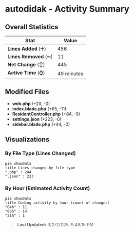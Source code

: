 # autodidak - Activity Summary 

## Overall Statistics

| Stat                   | Value                                                             |
| ---------------------- | ----------------------------------------------------------------- |
| **Lines Added** (➕)   | 456                                          |
| **Lines Removed** (➖) | 11                                        |
| **Net Change** (↕)    | 445                |
| **Active Time** (⌚)   | 49 minutes |


## Modified Files
- **web.php** (+20, -0)
- **index.blade.php** (+85, -11)
- **ResidentController.php** (+84, -0)
- **settings.json** (+223, -0)
- **sidebar.blade.php** (+44, -0)

## Visualizations

### By File Type (Lines Changed)

```mermaid
pie showData
title Lines changed by file type
".php" : 244
".json" : 223
```

### By Hour (Estimated Activity Count)

```mermaid
pie showData
title Coding activity by hour (count of changes)
"04h" : 11
"05h" : 14
"21h" : 1
```


> **Last Updated:** 3/27/2025, 9:48:15 PM